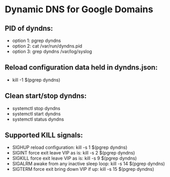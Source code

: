 # Dynamic DNS for Google Domains

## PID of dyndns:

- option 1: pgrep dyndns
- option 2: cat /var/run/dyndns.pid
- option 3: grep dyndns /var/log/syslog

## Reload configuration data held in dyndns.json:

- kill -1 $(pgrep dyndns)

##  Clean start/stop dyndns:

- systemctl stop dyndns
- systemctl start dyndns
- systemctl status dyndns

## Supported KILL signals:

- SIGHUP reload configuration: kill -s 1 $(pgrep dyndns)
- SIGINT force exit leave VIP as is: kill -s 2 $(pgrep dyndns)
- SIGKILL force exit leave VIP as is: kill -s 9 $(pgrep dyndns)
- SIGALRM awake from any inactive sleep loop: kill -s 14 $(pgrep dyndns)
- SIGTERM force exit bring down VIP if up: kill -s 15 $(pgrep dyndns)